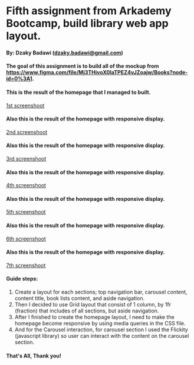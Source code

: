 # Fifth assignment from Arkademy Bootcamp, build library web app layout.
#### By: Dzaky Badawi (dzaky.badawi@gmail.com)

#### The goal of this assignment is to build all of the mockup from https://www.figma.com/file/Mj3THivoX0IaTPEZ4vJZoajw/Books?node-id=0%3A1.

#### This is the result of the homepage that I managed to built.
[1st screenshoot](https://raw.githubusercontent.com/badawi1713/library-app-layout/master/public/images/screenshoot/1.png)

#### Also this is the result of the homepage with responsive display.
[2nd screenshoot](https://raw.githubusercontent.com/badawi1713/library-app-layout/master/public/images/screenshoot/2.png)

#### Also this is the result of the homepage with responsive display.
[3rd screenshoot](https://raw.githubusercontent.com/badawi1713/library-app-layout/master/public/images/screenshoot/3.png)

#### Also this is the result of the homepage with responsive display.
[4th screenshoot](https://raw.githubusercontent.com/badawi1713/library-app-layout/master/public/images/screenshoot/4.png)

#### Also this is the result of the homepage with responsive display.
[5th screenshoot](https://raw.githubusercontent.com/badawi1713/library-app-layout/master/public/images/screenshoot/5.png)

#### Also this is the result of the homepage with responsive display.
[6th screenshoot](https://raw.githubusercontent.com/badawi1713/library-app-layout/master/public/images/screenshoot/6.png)

#### Also this is the result of the homepage with responsive display.
[7th screenshoot](https://raw.githubusercontent.com/badawi1713/library-app-layout/master/public/images/screenshoot/2.png)

#### Guide steps:
1. Create a layout for each sections; top navigation bar, carousel content, content title, book lists content, and aside navigation.
2. Then I decided to use Grid layout that consist of 1 column, by 1fr (fraction) that includes of all sections, but aside navigation.
3. After I finished to create the homepage layout, I need to make the homepage become responsive by using media queries in the CSS file.
4. And for the Carousel interaction, for carousel section I used the Flickity (javascript library) so user can interact with the content on the carousel section.

#### That's All, Thank you!

